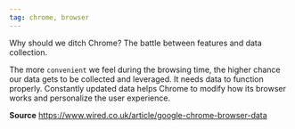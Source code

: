 ```yaml
---
tag: chrome, browser
---
```


Why should  we ditch Chrome? The battle between features and data collection.

The more `convenient` we feel during the browsing time, the higher chance our data gets to be collected and leveraged. It needs data to function properly. Constantly updated data helps Chrome to modify how its browser works and personalize the user experience. 

**Source**
https://www.wired.co.uk/article/google-chrome-browser-data
